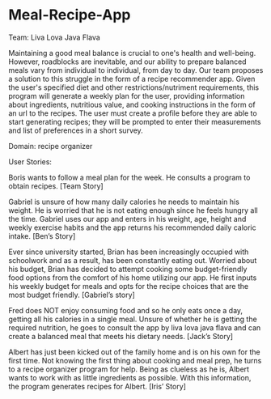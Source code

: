 # Meal-Recipe-App

Team: Liva Lova Java Flava

Maintaining a good meal balance is crucial to one's health and well-being. However, roadblocks are inevitable,
and our ability to prepare balanced meals vary from individual to individual, from day to day. Our team proposes
a solution to this struggle in the form of a recipe recommender app. Given the user's specified diet and other
restrictions/nutriment requirements, this program will generate a weekly plan for the user, providing information
about ingredients, nutritious value, and cooking instructions in the form of an url to the recipes. The user must create a profile
before they are able to start generating recipes; they will be prompted to enter their measurements and
list of preferences in a short survey.

Domain: recipe organizer

User Stories:

Boris wants to follow a meal plan for the week. He consults a program to obtain recipes. [Team Story]

Gabriel is unsure of how many daily calories he needs to maintain his weight. He is worried that he is not eating enough 
since he feels hungry all the time. Gabriel uses our app and enters in his weight, age, height and weekly exercise habits 
and the app returns his recommended daily caloric intake. [Ben’s Story]

Ever since university started, Brian has been increasingly occupied with schoolwork and as a result, has been constantly 
eating out. Worried about his budget, Brian has decided to attempt cooking some budget-friendly food options from the comfort 
of his home utilizing our app. He first inputs his weekly budget for meals and opts for the recipe choices that are the most 
budget friendly. [Gabriel’s story]

Fred does NOT enjoy consuming food and so he only eats once a day, getting all his calories in a single meal. Unsure of whether 
he is getting the required nutrition, he goes to consult the app by liva lova java flava and can create a balanced meal that meets
his dietary needs. [Jack’s Story]

Albert has just been kicked out of the family home and is on his own for the first time. Not knowing the first thing about cooking 
and meal prep, he turns to a recipe organizer program for help. Being as clueless as he is, Albert wants to work with as little
ingredients as possible. With this information, the program generates recipes for Albert. [Iris’ Story]